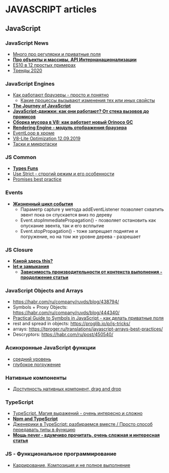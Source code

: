 # JAVASCRIPT articles

## JavaScript 

### JavaScript News
- [Много про регулярки и приватные поля](https://habr.com/ru/company/ruvds/blog/464129/)
- [**Про объекты и массивы, API Интернанационализации**](https://habr.com/ru/company/ruvds/blog/464131/)
- [ES10 в 12 простых примерах](https://habr.com/ru/company/plarium/blog/471142/)
- [Тренды 2020](https://habr.com/ru/post/485768/)

### JavaScript Engines
- [Как работают браузеры - просто и понятно](https://habr.com/ru/post/484900/)
    - [Какие процессы вызывают изменения тех или иных свойсты](https://csstriggers.com)
- [**The Journey of JavaScript**](https://www.telerik.com/blogs/journey-of-javascript-downloading-scripts-to-execution-part-ii)
- [**JavaScript-движки: как они работают? От стека вызовов до промисов**](https://habr.com/ru/company/mailru/blog/452906/)
- [**Сборка мусора в V8: как работает новый Orinoco GC**](https://habr.com/ru/company/badoo/blog/454930/)
- [**Rendering Engine - модуль отображения браузера**](https://habr.com/ru/post/459814/)
- [EventLoop в хроме](https://habr.com/ru/post/461401/)
- [V8-Lite Optimization 12.09.2019](https://v8.dev/blog/v8-lite)
- [Таски и микротаски](https://habr.com/ru/post/264993/)

### JS Common
- [**Types Funs**](https://dmitripavlutin.com/javascript-type-checking-screwed/)
- [Use Strict - строгий режим и его особенности](https://m.habr.com/ru/company/ruvds/blog/477284/)
- [Promises best practice](https://habr.com/ru/post/484466/)

### Events
- [**Жизненный цикл события**](https://medium.com/prod-io/javascript-understanding-dom-event-life-cycle-49e1cf62b2ea)
    - Параметр capture у метода addEventListener позволяет схватить эвент пока он спускается вниз по дереву
    - Event.stopImmediatePropagation() - позволяет остановить как опускание эвента, так и его всплытие
    - Event.stopPropagation() - тоже запрещает поднятие и погружение, но на том же уровне дерева - разрешает

### JS Closure
- [**Какой здесь this?**](https://habr.com/ru/post/452192/)
- [**let и замыкания**](https://habr.com/ru/post/462971/)
    - [**Зависимость производительности от контекста выполнения - продолжение статьи**](https://habr.com/ru/post/469523/)


### JavaScript Objects and Arrays
- https://habr.com/ru/company/ruvds/blog/438794/
- Symbols + Proxy Objects: https://habr.com/ru/company/ruvds/blog/444340/
- [Practical Guide to Symbols in JavaScript - как делать приватные поля](http://thecodebarbarian.com/a-practical-guide-to-symbols-in-javascript.html)
- rest and spread in objects: https://proglib.io/p/js-tricks/
- arrays: https://tproger.ru/translations/javascript-arrays-best-practices/
- Descryptors: https://habr.com/ru/post/450540/

### Aсинхронные JavaScript функции
- [средний уровень](https://habr.com/ru/post/462355/)
- [глубокое погружение](https://proglib.io/p/js-async-await/)

### Нативные компоненты
- [Доступность нативных компонент, drag and drop](https://habr.com/ru/company/oleg-bunin/blog/468541/)

### TypeScript
- [TypeScript. Магия выражений - очень интересно и сложно](https://habr.com/ru/post/465267/)
- [**Npm and TypeScript**](https://medium.com/@freek_mencke/how-to-write-node-js-applications-in-typescript-a54af696f66)
- [Дженерики в TypeScript: разбираемся вместе / Просто способ передавать типы в функцию](https://habr.com/ru/post/455473/)
- [**Мощь never - вдумчиво прочитать, очень сложная и интересная статья**](https://habr.com/ru/post/471026/)

### JS - Функциональное программирование
- [Каррирование, Композиция и не полное выполнение](https://habr.com/ru/post/475324/)